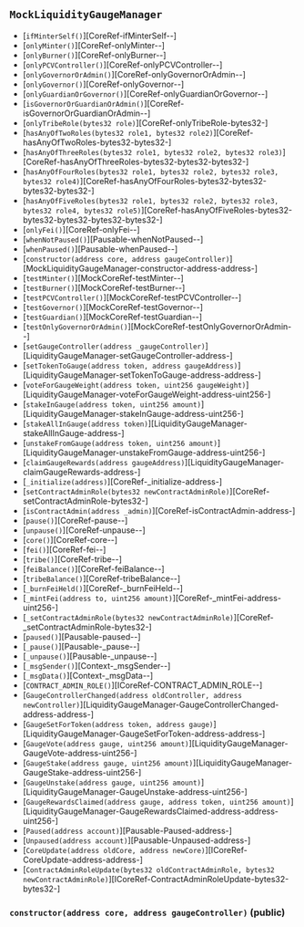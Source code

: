 ## <span id="MockLiquidityGaugeManager"></span> `MockLiquidityGaugeManager`



- [`ifMinterSelf()`][CoreRef-ifMinterSelf--]
- [`onlyMinter()`][CoreRef-onlyMinter--]
- [`onlyBurner()`][CoreRef-onlyBurner--]
- [`onlyPCVController()`][CoreRef-onlyPCVController--]
- [`onlyGovernorOrAdmin()`][CoreRef-onlyGovernorOrAdmin--]
- [`onlyGovernor()`][CoreRef-onlyGovernor--]
- [`onlyGuardianOrGovernor()`][CoreRef-onlyGuardianOrGovernor--]
- [`isGovernorOrGuardianOrAdmin()`][CoreRef-isGovernorOrGuardianOrAdmin--]
- [`onlyTribeRole(bytes32 role)`][CoreRef-onlyTribeRole-bytes32-]
- [`hasAnyOfTwoRoles(bytes32 role1, bytes32 role2)`][CoreRef-hasAnyOfTwoRoles-bytes32-bytes32-]
- [`hasAnyOfThreeRoles(bytes32 role1, bytes32 role2, bytes32 role3)`][CoreRef-hasAnyOfThreeRoles-bytes32-bytes32-bytes32-]
- [`hasAnyOfFourRoles(bytes32 role1, bytes32 role2, bytes32 role3, bytes32 role4)`][CoreRef-hasAnyOfFourRoles-bytes32-bytes32-bytes32-bytes32-]
- [`hasAnyOfFiveRoles(bytes32 role1, bytes32 role2, bytes32 role3, bytes32 role4, bytes32 role5)`][CoreRef-hasAnyOfFiveRoles-bytes32-bytes32-bytes32-bytes32-bytes32-]
- [`onlyFei()`][CoreRef-onlyFei--]
- [`whenNotPaused()`][Pausable-whenNotPaused--]
- [`whenPaused()`][Pausable-whenPaused--]
- [`constructor(address core, address gaugeController)`][MockLiquidityGaugeManager-constructor-address-address-]
- [`testMinter()`][MockCoreRef-testMinter--]
- [`testBurner()`][MockCoreRef-testBurner--]
- [`testPCVController()`][MockCoreRef-testPCVController--]
- [`testGovernor()`][MockCoreRef-testGovernor--]
- [`testGuardian()`][MockCoreRef-testGuardian--]
- [`testOnlyGovernorOrAdmin()`][MockCoreRef-testOnlyGovernorOrAdmin--]
- [`setGaugeController(address _gaugeController)`][LiquidityGaugeManager-setGaugeController-address-]
- [`setTokenToGauge(address token, address gaugeAddress)`][LiquidityGaugeManager-setTokenToGauge-address-address-]
- [`voteForGaugeWeight(address token, uint256 gaugeWeight)`][LiquidityGaugeManager-voteForGaugeWeight-address-uint256-]
- [`stakeInGauge(address token, uint256 amount)`][LiquidityGaugeManager-stakeInGauge-address-uint256-]
- [`stakeAllInGauge(address token)`][LiquidityGaugeManager-stakeAllInGauge-address-]
- [`unstakeFromGauge(address token, uint256 amount)`][LiquidityGaugeManager-unstakeFromGauge-address-uint256-]
- [`claimGaugeRewards(address gaugeAddress)`][LiquidityGaugeManager-claimGaugeRewards-address-]
- [`_initialize(address)`][CoreRef-_initialize-address-]
- [`setContractAdminRole(bytes32 newContractAdminRole)`][CoreRef-setContractAdminRole-bytes32-]
- [`isContractAdmin(address _admin)`][CoreRef-isContractAdmin-address-]
- [`pause()`][CoreRef-pause--]
- [`unpause()`][CoreRef-unpause--]
- [`core()`][CoreRef-core--]
- [`fei()`][CoreRef-fei--]
- [`tribe()`][CoreRef-tribe--]
- [`feiBalance()`][CoreRef-feiBalance--]
- [`tribeBalance()`][CoreRef-tribeBalance--]
- [`_burnFeiHeld()`][CoreRef-_burnFeiHeld--]
- [`_mintFei(address to, uint256 amount)`][CoreRef-_mintFei-address-uint256-]
- [`_setContractAdminRole(bytes32 newContractAdminRole)`][CoreRef-_setContractAdminRole-bytes32-]
- [`paused()`][Pausable-paused--]
- [`_pause()`][Pausable-_pause--]
- [`_unpause()`][Pausable-_unpause--]
- [`_msgSender()`][Context-_msgSender--]
- [`_msgData()`][Context-_msgData--]
- [`CONTRACT_ADMIN_ROLE()`][ICoreRef-CONTRACT_ADMIN_ROLE--]
- [`GaugeControllerChanged(address oldController, address newController)`][LiquidityGaugeManager-GaugeControllerChanged-address-address-]
- [`GaugeSetForToken(address token, address gauge)`][LiquidityGaugeManager-GaugeSetForToken-address-address-]
- [`GaugeVote(address gauge, uint256 amount)`][LiquidityGaugeManager-GaugeVote-address-uint256-]
- [`GaugeStake(address gauge, uint256 amount)`][LiquidityGaugeManager-GaugeStake-address-uint256-]
- [`GaugeUnstake(address gauge, uint256 amount)`][LiquidityGaugeManager-GaugeUnstake-address-uint256-]
- [`GaugeRewardsClaimed(address gauge, address token, uint256 amount)`][LiquidityGaugeManager-GaugeRewardsClaimed-address-address-uint256-]
- [`Paused(address account)`][Pausable-Paused-address-]
- [`Unpaused(address account)`][Pausable-Unpaused-address-]
- [`CoreUpdate(address oldCore, address newCore)`][ICoreRef-CoreUpdate-address-address-]
- [`ContractAdminRoleUpdate(bytes32 oldContractAdminRole, bytes32 newContractAdminRole)`][ICoreRef-ContractAdminRoleUpdate-bytes32-bytes32-]
### <span id="MockLiquidityGaugeManager-constructor-address-address-"></span> `constructor(address core, address gaugeController)` (public)



